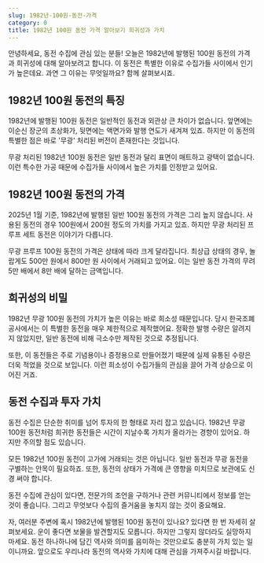 ```yaml
---
slug: 1982년-100원-동전-가격
category: 0
title: 1982년 100원 동전 가격 알아보기 희귀성과 가치
---
```


안녕하세요, 동전 수집에 관심 있는 분들! 오늘은 1982년에 발행된 100원 동전의 가격과 희귀성에 대해 알아보려고 합니다. 이 동전은 특별한 이유로 수집가들 사이에서 인기가 높은데요. 과연 그 이유는 무엇일까요? 함께 살펴보시죠.

## 1982년 100원 동전의 특징

1982년에 발행된 100원 동전은 일반적인 동전과 외관상 큰 차이가 없습니다. 앞면에는 이순신 장군의 초상화가, 뒷면에는 액면가와 발행 연도가 새겨져 있죠. 하지만 이 동전의 특별한 점은 바로 '무광' 처리된 버전이 존재한다는 것입니다.

무광 처리된 1982년 100원 동전은 일반 동전과 달리 표면이 매트하고 광택이 없습니다. 이런 특수한 가공 때문에 수집가들 사이에서 높은 가치를 인정받고 있어요.

## 1982년 100원 동전의 가격

2025년 1월 기준, 1982년에 발행된 일반 100원 동전의 가격은 그리 높지 않습니다. 사용된 동전의 경우 100원에서 200원 정도의 가치를 가지고 있죠. 하지만 무광 처리된 프루프 세트 동전은 이야기가 다릅니다.

무광 프루프 100원 동전의 가격은 상태에 따라 크게 달라집니다. 최상급 상태의 경우, 놀랍게도 500만 원에서 800만 원 사이에서 거래되고 있어요. 이는 일반 동전 가격의 무려 5만 배에서 8만 배에 달하는 금액입니다.

## 희귀성의 비밀

1982년 무광 100원 동전의 가치가 높은 이유는 바로 희소성 때문입니다. 당시 한국조폐공사에서는 이 특별한 동전을 매우 제한적으로 제작했어요. 정확한 발행 수량은 알려지지 않았지만, 일반 동전에 비해 극소수만 제작된 것으로 추정됩니다.

또한, 이 동전들은 주로 기념용이나 증정용으로 만들어졌기 때문에 실제 유통된 수량은 더욱 적었을 것으로 보입니다. 이런 희소성이 수집가들의 관심을 끌어 가격 상승으로 이어진 거죠.

## 동전 수집과 투자 가치

동전 수집은 단순한 취미를 넘어 투자의 한 형태로 자리 잡고 있습니다. 1982년 무광 100원 동전처럼 희귀한 동전들은 시간이 지날수록 가치가 올라가는 경향이 있어요. 하지만 주의할 점도 있습니다.

모든 1982년 100원 동전이 고가에 거래되는 것은 아닙니다. 일반 동전과 무광 동전을 구별하는 안목이 필요하죠. 또한, 동전의 상태가 가격에 큰 영향을 미치므로 보관에도 신경 써야 합니다.

동전 수집에 관심이 있다면, 전문가의 조언을 구하거나 관련 커뮤니티에서 정보를 얻는 것이 좋습니다. 그리고 무엇보다 수집의 즐거움을 놓치지 않는 것이 중요해요.

자, 여러분 주변에 혹시 1982년에 발행된 100원 동전이 있나요? 있다면 한 번 자세히 살펴보세요. 운이 좋다면 보물을 발견할지도 모릅니다. 하지만 그렇지 않더라도 실망하지 마세요. 동전 하나하나에 담긴 역사와 의미를 음미하는 것만으로도 충분히 가치 있는 일이니까요. 앞으로도 우리나라 동전의 역사와 가치에 대해 관심을 가져주시길 바랍니다.